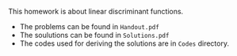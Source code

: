 This homework is about linear discriminant functions.
* The problems can be found in ```Handout.pdf```
* The soulutions can be found in ```Solutions.pdf```
* The codes used for deriving the solutions are in ```Codes``` directory.
